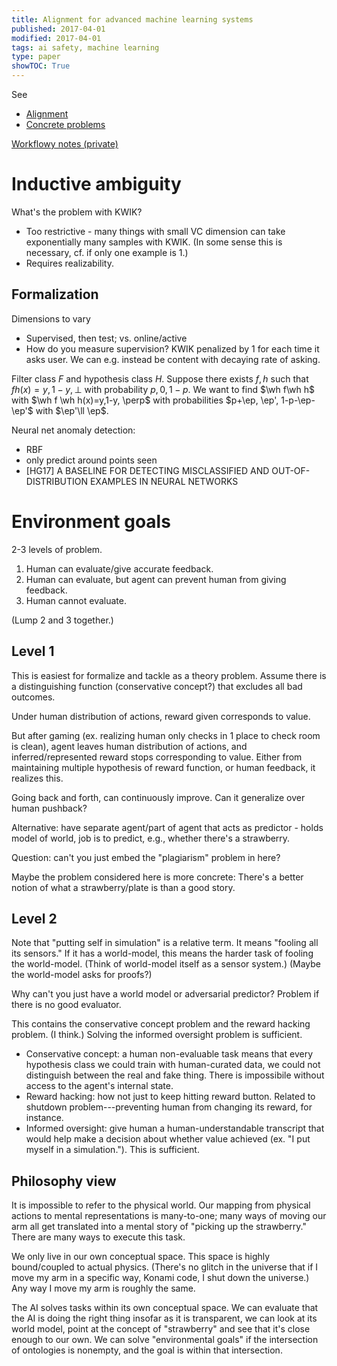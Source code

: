 ```yaml
---
title: Alignment for advanced machine learning systems
published: 2017-04-01
modified: 2017-04-01
tags: ai safety, machine learning
type: paper
showTOC: True
---
```


See

* [Alignment](alignment_ml.html)
* [Concrete problems](concrete.html)

[Workflowy notes (private)](https://workflowy.com/#/4296816d1051)

# Inductive ambiguity

What's the problem with KWIK?

* Too restrictive - many things with small VC dimension can take exponentially many samples with KWIK. (In some sense this is necessary, cf. if only one example is 1.)
* Requires realizability.

## Formalization

Dimensions to vary

* Supervised, then test; vs. online/active
* How do you measure supervision? KWIK penalized by 1 for each time it asks user. We can e.g. instead be content with decaying rate of asking.

Filter class $F$ and hypothesis class $H$. Suppose there exists $f,h$ such that $fh(x)=y, 1-y, \perp$ with probability $p, 0, 1-p$. We want to find $\wh f\wh h$ with $\wh f \wh h(x)=y,1-y, \perp$ with probabilities $p+\ep, \ep', 1-p-\ep-\ep'$ with $\ep'\ll \ep$.

Neural net anomaly detection: 

* RBF
* only predict around points seen
* [HG17] A BASELINE FOR DETECTING MISCLASSIFIED AND OUT-OF-DISTRIBUTION EXAMPLES IN NEURAL NETWORKS

# Environment goals

2-3 levels of problem.

1. Human can evaluate/give accurate feedback.
2. Human can evaluate, but agent can prevent human from giving feedback.
3. Human cannot evaluate.

(Lump 2 and 3 together.)

## Level 1

This is easiest for formalize and tackle as a theory problem. Assume there is a distinguishing function (conservative concept?) that excludes all bad outcomes. 

Under human distribution of actions, reward given corresponds to value.

But after gaming (ex. realizing human only checks in 1 place to check room is clean), agent leaves human distribution of actions, and inferred/represented reward stops corresponding to value. Either from maintaining multiple hypothesis of reward function, or human feedback, it realizes this.

Going back and forth, can continuously improve. Can it generalize over human pushback?

Alternative: have separate agent/part of agent that acts as predictor - holds model of world, job is to predict, e.g., whether there's a strawberry.

Question: can't you just embed the "plagiarism" problem in here?

Maybe the problem considered here is more concrete: There's a better notion of what a strawberry/plate is than a good story. 

## Level 2

Note that "putting self in simulation" is a relative term. It means "fooling all its sensors." If it has a world-model, this means the harder task of fooling the world-model. (Think of world-model itself as a sensor system.) (Maybe the world-model asks for proofs?)

Why can't you just have a world model or adversarial predictor? Problem if there is no good evaluator.

This contains the conservative concept problem and the reward hacking problem. (I think.) Solving the informed oversight problem is sufficient.

* Conservative concept: a human non-evaluable task means that every hypothesis class we could train with human-curated data, we could not distinguish between the real and fake thing. There is impossibile without access to the agent's internal state. 
* Reward hacking: how not just to keep hitting reward button. Related to shutdown problem---preventing human from changing its reward, for instance.
* Informed oversight: give human a human-understandable transcript that would help make a decision about whether value achieved (ex. "I put myself in a simulation."). This is sufficient.

## Philosophy view

It is impossible to refer to the physical world. Our mapping from physical actions to mental representations is many-to-one; many ways of moving our arm all get translated into a mental story of "picking up the strawberry." There are many ways to execute this task. 

We only live in our own conceptual space. This space is highly bound/coupled to actual physics. (There's no glitch in the universe that if I move my arm in a specific way, Konami code, I shut down the universe.) Any way I move my arm is roughly the same.

The AI solves tasks within its own conceptual space. We can evaluate that the AI is doing the right thing insofar as it is transparent, we can look at its world model, point at the concept of "strawberry" and see that it's close enough to our own. We can solve "environmental goals" if the intersection of ontologies is nonempty, and the goal is within that intersection.


